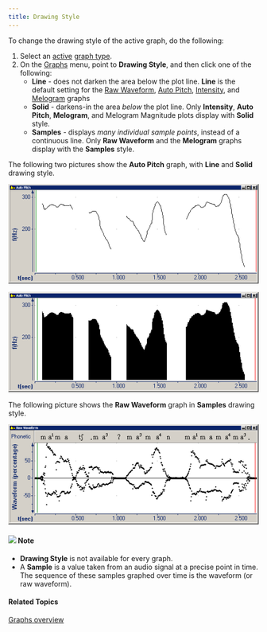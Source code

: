 ```yaml
---
title: Drawing Style
---
```


To change the drawing style of the active graph, do the following:

1. Select an [active](active-graph) [graph type](types/overview).
1. On the [Graphs](overview) menu, point to **Drawing Style**, and then click one of the following:
   * **Line** - does not darken the area below the plot line. **Line** is the default setting for the [Raw Waveform](types/raw-waveform), [Auto Pitch](types/auto-pitch), [Intensity](types/intensity), and [Melogram](types/music/melogram) graphs
   * **Solid** - darkens-in the area *below* the plot line. Only **Intensity**, **Auto Pitch**, **Melogram**, and Melogram Magnitude plots display with **Solid** style.
   * **Samples** - displays *many individual sample points*, instead of a continuous line. Only **Raw Waveform** and the **Melogram** graphs display with the **Samples** style.

The following two pictures show the **Auto Pitch** graph, with **Line** and **Solid** drawing style.

![](../../../images/007-7.png)

![](../../../images/drawing-style-solid.png)

The following picture shows the **Raw Waveform** graph in **Samples** drawing style.

![](../../../images/drawing-style-samples.png)

#### ![](../../../images/001.png) **Note**
- **Drawing Style** is not available for every graph.
- A **Sample** is a value taken from an audio signal at a precise point in time. The sequence of these samples graphed over time is the waveform (or raw waveform).

#### **Related Topics**
[Graphs overview](overview)

